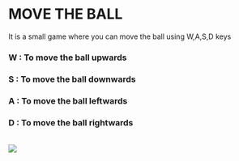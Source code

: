 # MOVE THE BALL
It is a small game where you can move the ball using W,A,S,D keys

<h3> W : To move the ball upwards</h3>
<h3> S : To move the ball downwards</h3>
<h3> A : To move the ball leftwards</h3>
<h3> D : To move the ball rightwards</h3>
<br>
<img src="https://user-images.githubusercontent.com/67758484/106317032-b0bfb380-6293-11eb-8a57-abef91fa8f5f.png">
